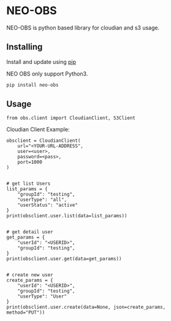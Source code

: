 NEO-OBS
==========

NEO-OBS is python based library for cloudian and s3 usage.


Installing
-----

Install and update using [pip](https://pip.pypa.io/en/stable/quickstart/)

NEO OBS only support Python3.

``` bash
pip install neo-obs
```

Usage
-----

```
from obs.client import CloudianClient, S3Client
```

Cloudian Client Example: 
```
obsclient = CloudianClient(
    url="<YOUR-URL-ADDRESS",
    user=<user>,
    password=<pass>,
    port=1000
)


# get list Users
list_params = {
    "groupId": "testing",
    "userType": "all",
    "userStatus": "active"
}
print(obsclient.user.list(data=list_params))


# get detail user
get_params = {
    "userId": "<USERID>",
    "groupId": "testing",
}
print(obsclient.user.get(data=get_params))


# create new user
create_params = {
    "userId": "<USERID>",
    "groupId": "testing",
    "userType": "User"
}
print(obsclient.user.create(data=None, json=create_params, method="PUT"))